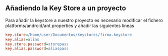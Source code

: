 ## Añadiendo la Key Store a un proyecto
Para añadir la keystore a nuestro proyecto es necesario modificar el fichero platforms/android/ant.properties y añadir las siguientes líneas
```ini
key.store=/home/user/Documentos/keystores/firma.keystore
key.alias=alias
key.store.password=storepass
key.alias.password=aliaspass
```
